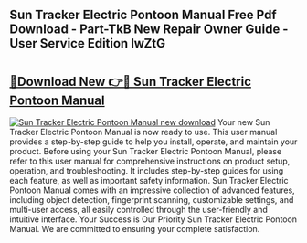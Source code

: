 ## Sun Tracker Electric Pontoon Manual Free Pdf Download - Part-TkB New Repair Owner Guide - User Service Edition lwZtG

# <h2><a href="http://bc81613.oget.top/?id=Sun+Tracker+Electric+Pontoon+Manual">🔗Download New 👉🔴 Sun Tracker Electric Pontoon Manual</a></h2>

[![Sun Tracker Electric Pontoon Manual new download](https://i.imgur.com/5g1atiW.png)](http://bc81613.oget.top/?id=Sun+Tracker+Electric+Pontoon+Manual)
Your new Sun Tracker Electric Pontoon Manual is now ready to use. This user manual provides a step-by-step guide to help you install, operate, and maintain your product. Before using your Sun Tracker Electric Pontoon Manual, please refer to this user manual for comprehensive instructions on product setup, operation, and troubleshooting. It includes step-by-step guides for using each feature, as well as important safety information. Sun Tracker Electric Pontoon Manual comes with an impressive collection of advanced features, including object detection, fingerprint scanning, customizable settings, and multi-user access, all easily controlled through the user-friendly and intuitive interface. Your Success is Our Priority Sun Tracker Electric Pontoon Manual. We are committed to ensuring your complete satisfaction.
